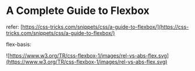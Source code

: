 # A Complete Guide to Flexbox

refer: [https://css-tricks.com/snippets/css/a-guide-to-flexbox/](https://css-tricks.com/snippets/css/a-guide-to-flexbox/)

flex-basis:

![https://www.w3.org/TR/css-flexbox-1/images/rel-vs-abs-flex.svg](https://www.w3.org/TR/css-flexbox-1/images/rel-vs-abs-flex.svg)

